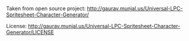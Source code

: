 Taken from open source project: http://gaurav.munjal.us/Universal-LPC-Spritesheet-Character-Generator/

License: http://gaurav.munjal.us/Universal-LPC-Spritesheet-Character-Generator/LICENSE
